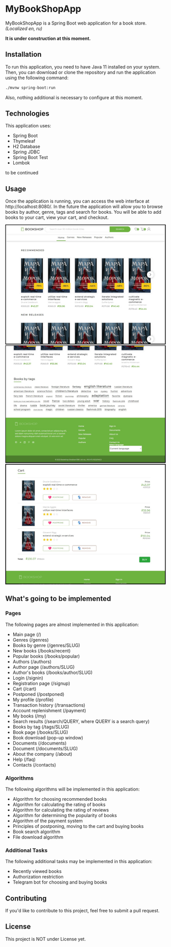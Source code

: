 # MyBookShopApp
MyBookShopApp is a Spring Boot web application for a book store.  
*(Localized en, ru)*

**It is under construction at this moment.**

## Installation
To run this application, you need to have Java 11 installed on your system. Then, you can download or clone the repository and run the application using the following command:

```bash
./mvnw spring-boot:run
```
Also, nothing additional is necessary to configure at this moment.
## Technologies
This application uses:

* Spring Boot
* Thymeleaf
* H2 Database
* Spring JDBC
* Spring Boot Test
* Lombok

to be continued

## Usage
Once the application is running, you can access the web interface at http://localhost:8080/. In the future the application will allow you to browse books by author, genre, tags and search for books. You will be able to add books to your cart, view your cart, and checkout.

<img src="MyBookShopApp\src\main\resources\book_shop_1.jpg" alt="gui_1" width="600"/>
<img src="MyBookShopApp\src\main\resources\book_shop_2.jpg" alt="gui_2" width="600"/>
<img src="MyBookShopApp\src\main\resources\book_shop_3.jpg" alt="gui_3" width="600"/>

## What's going to be implemented
### Pages
The following pages are almost implemented in this application:
- Main page (/)
- Genres (/genres)
- Books by genre (/genres/SLUG)
- New books (/books/recent)
- Popular books (/books/popular)
- Authors (/authors)
- Author page (/authors/SLUG)
- Author's books (/books/author/SLUG)
- Login (/signin)
- Registration page (/signup)
- Cart (/cart)
- Postponed (/postponed)
- My profile (/profile)
- Transaction history (/transactions)
- Account replenishment (/payment)
- My books (/my)
- Search results (/search/QUERY, where QUERY is a search query)
- Books by tag (/tags/SLUG)
- Book page (/books/SLUG)
- Book download (pop-up window)
- Documents (/documents)
- Document (/documents/SLUG)
- About the company (/about)
- Help (/faq)
- Contacts (/contacts)

### Algorithms
The following algorithms will be implemented in this application:

- Algorithm for choosing recommended books
- Algorithm for calculating the rating of books
- Algorithm for calculating the rating of reviews
- Algorithm for determining the popularity of books
- Algorithm of the payment system
- Principles of postponing, moving to the cart and buying books
- Book search algorithm
- File download algorithm

### Additional Tasks
The following additional tasks may be implemented in this application:

- Recently viewed books
- Authorization restriction
- Telegram bot for choosing and buying books

## Contributing
If you'd like to contribute to this project, feel free to submit a pull request.

## License
This project is NOT under License yet.
